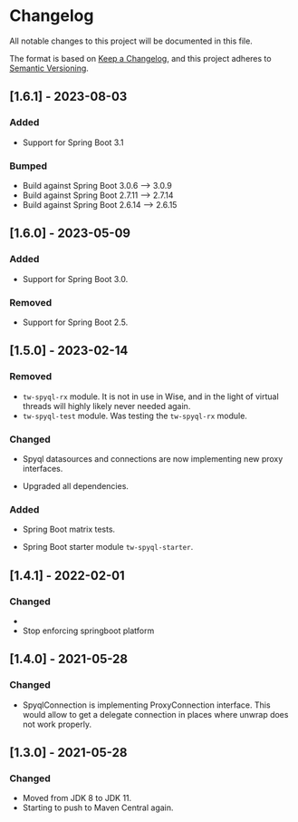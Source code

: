 # Changelog

All notable changes to this project will be documented in this file.

The format is based on [Keep a Changelog](https://keepachangelog.com/en/1.0.0/),
and this project adheres to [Semantic Versioning](https://semver.org/spec/v2.0.0.html).

## [1.6.1] - 2023-08-03

### Added

* Support for Spring Boot 3.1

### Bumped

* Build against Spring Boot 3.0.6 --> 3.0.9
* Build against Spring Boot 2.7.11 --> 2.7.14
* Build against Spring Boot 2.6.14 --> 2.6.15

## [1.6.0] - 2023-05-09

### Added

* Support for Spring Boot 3.0.

### Removed

* Support for Spring Boot 2.5.

## [1.5.0] - 2023-02-14

### Removed

* `tw-spyql-rx` module.
  It is not in use in Wise, and in the light of virtual threads will highly likely never needed again.
* `tw-spyql-test` module.
  Was testing the `tw-spyql-rx` module.

### Changed

* Spyql datasources and connections are now implementing new proxy interfaces.

* Upgraded all dependencies.

### Added

* Spring Boot matrix tests.

* Spring Boot starter module `tw-spyql-starter`.

## [1.4.1] - 2022-02-01

### Changed
*
* Stop enforcing springboot platform

## [1.4.0] - 2021-05-28
### Changed
* SpyqlConnection is implementing ProxyConnection interface. This would allow to get a delegate connection
in places where unwrap does not work properly.

## [1.3.0] - 2021-05-28
### Changed
* Moved from JDK 8 to JDK 11.
* Starting to push to Maven Central again.
